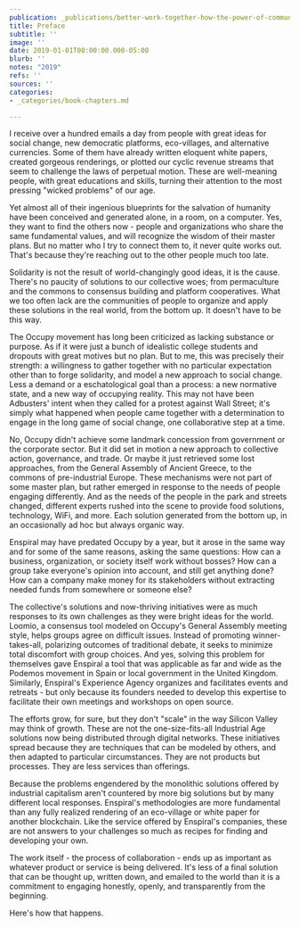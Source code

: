 ```yaml
---
publication: _publications/better-work-together-how-the-power-of-community-can-transform-your-business.md
title: Preface
subtitle: ''
image: ''
date: 2019-01-01T00:00:00.000-05:00
blurb: ''
notes: "2019"
refs: ''
sources: ''
categories:
- _categories/book-chapters.md

---
```

I receive over a hundred emails a day from people with great ideas for social change, new democratic platforms, eco-villages, and alternative currencies. Some of them have already written eloquent white papers, created gorgeous renderings, or plotted our cyclic revenue streams that seem to challenge the laws of perpetual motion. These are well-meaning people, with great educations and skills, turning their attention to the most pressing "wicked problems" of our age. 

Yet almost all of their ingenious blueprints for the salvation of humanity have been conceived and generated alone, in a room, on a computer. Yes, they want to find the others now - people and organizations who share the same fundamental values, and will recognize the wisdom of their master plans. But no matter who I try to connect them to, it never quite works out. That's because they're reaching out to the other people much too late. 

Solidarity is not the result of world-changingly good ideas, it is the cause. There's no paucity of solutions to our collective woes; from permaculture and the commons to consensus building and platform cooperatives. What we too often lack are the communities of people to organize and apply these solutions in the real world, from the bottom up. It doesn't have to be this way.

The Occupy movement has long been criticized as lacking substance or purpose. As if it were just a bunch of idealistic college students and dropouts with great motives but no plan. But to me, this was precisely their strength: a willingness to gather together with no particular expectation other than to forge solidarity, and model a new approach to social change. Less a demand or a eschatological goal than a process: a new normative state, and a new way of occupying reality. This may not have been Adbusters' intent when they called for a protest against Wall Street; it's simply what happened when people came together with a determination to engage in the long game of social change, one collaborative step at a time. 

No, Occupy didn't achieve some landmark concession from government or the corporate sector. But it did set in motion a new approach to collective action, governance, and trade. Or maybe it just retrieved some lost approaches, from the General Assembly of Ancient Greece, to the commons of pre-industrial Europe. These mechanisms were not part of some master plan, but rather emerged in response to the needs of people engaging differently. And as the needs of the people in the park and streets changed, different experts rushed into the scene to provide food solutions, technology, WiFi, and more. Each solution generated from the bottom up, in an occasionally ad hoc but always organic way. 

Enspiral may have predated Occupy by a year, but it arose in the same way and for some of the same reasons, asking the same questions: How can a business, organization, or society itself work without bosses? How can a group take everyone's opinion into account, and still get anything done? How can a company make money for its stakeholders without extracting needed funds from somewhere or someone else? 

The collective's solutions and now-thriving initiatives were as much responses to its own challenges as they were bright ideas for the world. Loomio, a consensus tool modeled on Occupy's General Assembly meeting style, helps groups agree on difficult issues. Instead of promoting winner-takes-all, polarizing outcomes of traditional debate, it seeks to minimize total discomfort with group choices. And yes, solving this problem for themselves gave Enspiral a tool that was applicable as far and wide as the Podemos movement in Spain or local government in the United Kingdom. Similarly, Enspiral's Experience Agency organizes and facilitates events and retreats - but only because its founders needed to develop this expertise to facilitate their own meetings and workshops on open source.

The efforts grow, for sure, but they don't "scale" in the way Silicon Valley may think of growth. These are not the one-size-fits-all Industrial Age solutions now being distributed through digital networks. These initiatives spread because they are techniques that can be modeled by others, and then adapted to particular circumstances. They are not products but processes. They are less services than offerings.

Because the problems engendered by the monolithic solutions offered by industrial capitalism aren't countered by more big solutions but by many different local responses. Enspiral's methodologies are more fundamental than any fully realized rendering of an eco-village or white paper for another blockchain. Like the service offered by Enspiral's companies, these are not answers to your challenges so much as recipes for finding and developing your own. 

The work itself - the process of collaboration - ends up as important as whatever product or service is being delivered. It's less of a final solution that can be thought up, written down, and emailed to the world than it is a commitment to engaging honestly, openly, and transparently from the beginning.

Here's how that happens.